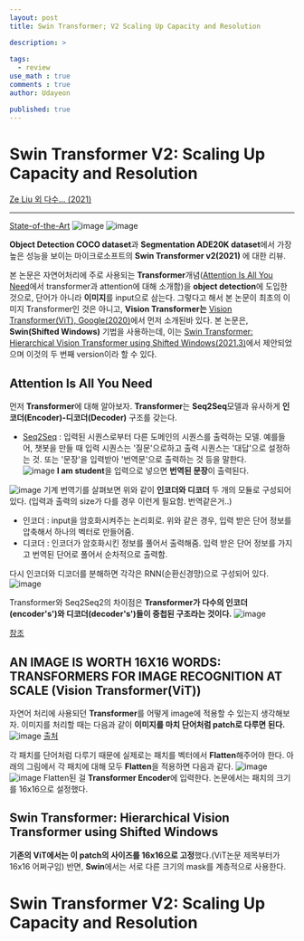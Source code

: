 ```yaml
---
layout: post
title: Swin Transformer; V2 Scaling Up Capacity and Resolution

description: >
  
tags:
  - review
use_math : true
comments : true
author: Udayeon

published: true
---
```


# Swin Transformer V2: Scaling Up Capacity and Resolution
[Ze Liu 외 다수... (2021)](https://arxiv.org/pdf/2111.09883v1.pdf)
* * *

[State-of-the-Art](https://paperswithcode.com/sota)
![image](https://user-images.githubusercontent.com/69246778/148172661-2a2986b5-9276-4e5d-b5d4-34489695cc19.png)
![image](https://user-images.githubusercontent.com/69246778/148026048-000ade61-6490-4740-a6e6-5764fb23e7ef.png)

**Object Detection COCO dataset**과 **Segmentation ADE20K dataset**에서 가장 높은 성능을 보이는 
마이크로소프트의 **Swin Transformer v2(2021)** 에 대한 리뷰.
   
본 논문은 자연어처리에 주로 사용되는 **Transformer**개념([Attention Is All You Need](https://arxiv.org/pdf/1706.03762.pdf)에서 transformer과 attention에 
대해 소개함)을 **object detection**에 도입한 것으로, 단어가 아니라 **이미지**를 input으로 삼는다.
그렇다고 해서 본 논문이 최초의 이미지 Transformer인 것은 아니고, **Vision Transformer는**
[Vision Transformer(ViT), Google(2020)](https://openreview.net/pdf?id=YicbFdNTTy)에서
먼저 소개된바 있다. 본 논문은, **Swin(Shifted Windows)** 기법을 사용하는데, 
이는 [Swin Transformer: Hierarchical Vision Transformer using Shifted Windows(2021.3)](https://arxiv.org/pdf/2103.14030v1.pdf)에서 제안되었으며 
이것의 두 번째 version이라 할 수 있다.
 
## Attention Is All You Need
먼저 **Transformer**에 대해 알아보자. **Transformer**는 **Seq2Seq**모델과 유사하게 **인코더(Encoder)-디코더(Decoder)** 구조를 갖는다.   
- [Seq2Seq](https://wikidocs.net/24996) : 입력된 시퀀스로부터 다른 도메인의 시퀀스를 출력하는 모델. 예를들어, 챗봇을 만들 때 입력 시퀀스는 '질문'으로하고 출력 시퀀스는 '대답'으로 설정하는 것. 또는 '문장'을 입력받아 '번역문'으로 출력하는 것 등을 말한다.   
![image](https://user-images.githubusercontent.com/69246778/148022076-2b5fdc23-4966-4a07-8952-5b58acbbdb2d.png)
**I am student**을 입력으로 넣으면 **번역된 문장**이 출력된다.   
      
![image](https://user-images.githubusercontent.com/69246778/148022171-7e52dac6-93d5-4097-a322-50196c03a907.png)
기계 번역기를 살펴보면 위와 같이 **인코더와 디코더** 두 개의 모듈로 구성되어 있다. (입력과 출력의 size가 다를 경우 이런게 필요함. 번역같은거..)
- 인코더 : input을 암호화시켜주는 논리회로. 위와 같은 경우, 입력 받은 단어 정보를 압축해서 하나의 벡터로 만들어줌.
- 디코더 : 인코더가 암호화시킨 정보를 풀어서 출력해줌. 입력 받은 단어 정보를 가지고 번역된 단어로 풀어서 순차적으로 출력함.
   
다시 인코더와 디코더를 분해하면 각각은 RNN(순환신경망)으로 구성되어 있다.
![image](https://user-images.githubusercontent.com/69246778/148022638-5c95eec8-a7aa-42af-8c0d-77c2a5a86dfa.png)
   
Transformer와 Seq2Seq2의 차이점은 **Transformer가 다수의 인코더(encoder's')와 디코더(decoder's')들이 중첩된 구조라는 것이다.** 
![image](https://user-images.githubusercontent.com/69246778/148023376-1410cdfd-497c-40c1-b60b-6be6d0dcb5e3.png)
   
[참조](https://blog.pingpong.us/transformer-review/)
   
## AN IMAGE IS WORTH 16X16 WORDS: TRANSFORMERS FOR IMAGE RECOGNITION AT SCALE (Vision Transformer(ViT))
자연어 처리에 사용되던 **Transformer**를 어떻게 image에 적용할 수 있는지 생각해보자. 이미지를 처리할 때는 다음과 같이 **이미지를 마치 단어처럼 
patch로 다루면 된다.**
![image](https://user-images.githubusercontent.com/69246778/148028742-46b8c694-f248-4ffe-b02f-8b4831ba586d.png)
[출처](https://engineer-mole.tistory.com/133)
   
각 패치를 단어처럼 다루기 때문에 실제로는 패치를 벡터에서 **Flatten**해주어야 한다. 아래의 그림에서 각 패치에 대해 모두 **Flatten**을 적용하면 다음과 
같다.
![image](https://user-images.githubusercontent.com/69246778/148029062-1873c6a0-ff06-435c-a693-c4d05ab9aed4.png)
![image](https://user-images.githubusercontent.com/69246778/148029034-e39ffb6e-5255-46d1-87a9-10947f96aedb.png)
Flatten된 걸 **Transformer Encoder**에 입력한다. 논문에서는 패치의 크기를 16x16으로 설정했다.
   


## Swin Transformer: Hierarchical Vision Transformer using Shifted Windows
**기존의 ViT에서는 이 patch의 사이즈를 16x16으로 고정**했다.(ViT논문 제목부터가 16x16 어쩌구임) 
반면, **Swin**에서는 서로 다른 크기의 mask를 계층적으로 사용한다.

# Swin Transformer V2: Scaling Up Capacity and Resolution




